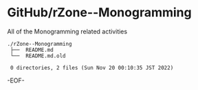# GitHub/rZone--Monogramming

All of the Monogramming related activities

    ./rZone--Monogramming
     ├──  README.md
     └──  README.md.old
     
     0 directories, 2 files (Sun Nov 20 00:10:35 JST 2022)


-EOF-
